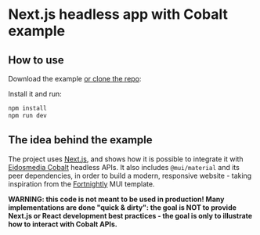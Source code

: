 # Next.js headless app with Cobalt example

## How to use

Download the example [or clone the repo](https://github.com/EidosMedia/neon-nextjs-poc):

Install it and run:

```sh
npm install
npm run dev
```

## The idea behind the example

The project uses [Next.js](https://github.com/vercel/next.js), and shows how it is possible to integrate it with [Eidosmedia Cobalt](https://www.eidosmedia.com/platforms/#cobalt) headless APIs.
It also includes `@mui/material` and its peer dependencies, in order to build a modern, responsive website - taking inspiration from the [Fortnightly](https://material.io/design/material-studies/fortnightly.html) MUI template.

**WARNING: this code is not meant to be used in production! Many implementations are done "quick & dirty": the goal is NOT to provide Next.js or React development best practices - the goal is only to illustrate how to interact with Cobalt APIs.**
